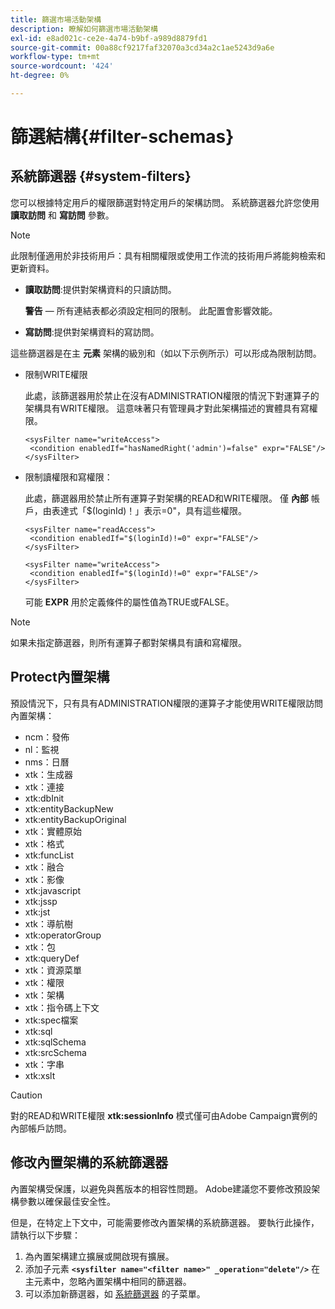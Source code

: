 ```yaml
---
title: 篩選市場活動架構
description: 瞭解如何篩選市場活動架構
exl-id: e8ad021c-ce2e-4a74-b9bf-a989d8879fd1
source-git-commit: 00a88cf9217faf32070a3cd34a2c1ae5243d9a6e
workflow-type: tm+mt
source-wordcount: '424'
ht-degree: 0%

---
```


# 篩選結構{#filter-schemas}

## 系統篩選器 {#system-filters}

您可以根據特定用戶的權限篩選對特定用戶的架構訪問。 系統篩選器允許您使用 **讀取訪問** 和 **寫訪問** 參數。

>[!NOTE]
>
>此限制僅適用於非技術用戶：具有相關權限或使用工作流的技術用戶將能夠檢索和更新資料。

* **讀取訪問**:提供對架構資料的只讀訪問。

   **警告**  — 所有連結表都必須設定相同的限制。 此配置會影響效能。

* **寫訪問**:提供對架構資料的寫訪問。

這些篩選器是在主 **元素** 架構的級別和（如以下示例所示）可以形成為限制訪問。

* 限制WRITE權限

   此處，該篩選器用於禁止在沒有ADMINISTRATION權限的情況下對運算子的架構具有WRITE權限。 這意味著只有管理員才對此架構描述的實體具有寫權限。

   ```
   <sysFilter name="writeAccess">      
    <condition enabledIf="hasNamedRight('admin')=false" expr="FALSE"/>    
   </sysFilter>
   ```

* 限制讀權限和寫權限：

   此處，篩選器用於禁止所有運算子對架構的READ和WRITE權限。 僅 **內部** 帳戶，由表達式「$(loginId)！」表示=0&quot;，具有這些權限。

   ```
   <sysFilter name="readAccess"> 
    <condition enabledIf="$(loginId)!=0" expr="FALSE"/>
   </sysFilter>
   
   <sysFilter name="writeAccess">  
    <condition enabledIf="$(loginId)!=0" expr="FALSE"/>
   </sysFilter>
   ```

   可能 **EXPR** 用於定義條件的屬性值為TRUE或FALSE。

>[!NOTE]
>
>如果未指定篩選器，則所有運算子都對架構具有讀和寫權限。

## Protect內置架構

預設情況下，只有具有ADMINISTRATION權限的運算子才能使用WRITE權限訪問內置架構：

* ncm：發佈
* nl：監視
* nms：日曆
* xtk：生成器
* xtk：連接
* xtk:dbInit
* xtk:entityBackupNew
* xtk:entityBackupOriginal
* xtk：實體原始
* xtk：格式
* xtk:funcList
* xtk：融合
* xtk：影像
* xtk:javascript
* xtk:jssp
* xtk:jst
* xtk：導航樹
* xtk:operatorGroup
* xtk：包
* xtk:queryDef
* xtk：資源菜單
* xtk：權限
* xtk：架構
* xtk：指令碼上下文
* xtk:spec檔案
* xtk:sql
* xtk:sqlSchema
* xtk:srcSchema
* xtk：字串
* xtk:xslt

>[!CAUTION]
>
>對的READ和WRITE權限 **xtk:sessionInfo** 模式僅可由Adobe Campaign實例的內部帳戶訪問。

## 修改內置架構的系統篩選器

內置架構受保護，以避免與舊版本的相容性問題。 Adobe建議您不要修改預設架構參數以確保最佳安全性。

但是，在特定上下文中，可能需要修改內置架構的系統篩選器。 要執行此操作，請執行以下步驟：

1. 為內置架構建立擴展或開啟現有擴展。
1. 添加子元素 **`<sysfilter name="<filter name>" _operation="delete"/>`** 在主元素中，忽略內置架構中相同的篩選器。
1. 可以添加新篩選器，如 [系統篩選器](#system-filters) 的子菜單。
